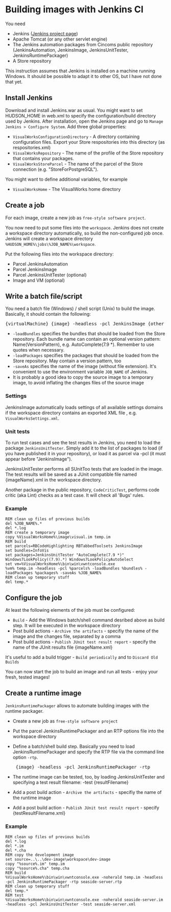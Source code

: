 # Building images with Jenkins CI

You need

*   Jenkins ([Jenkins project page](http://www.jenkins-ci.org))
*   Apache Tomcat (or any other servlet engine)
*   The Jenkins automation packages from Cincoms public repository (JenkinsAutomation, JenkinsImage, JenkinsUnitTester, JenkinsRuntimePackager)
*   A Store repository

This instruction assumes that Jenkins is installed on a machine running Windows. It should be possible to adapt it to other OS, but I have not done that yet.

## Install Jenkins

Download and install Jenkins.war as usual. You might want to set HUDSON_HOME in web.xml to specify the configuration/build directory used by Jenkins. After installation, open the Jenkins page and go to `Manage Jenkins > Configure System`. Add three global properties:

*   `VisualWorksConfigurationDirectory` - A directory containing configuration files. Export your Store respositories into this directory (as respositories.xml)
*   `VisualWorksRepository` - The name of the profile of the Store repository that contains your packages.
*   `VisualWorksStoreParcel` - The name of the parcel of the Store connection (e.g. "StoreForPostgreSQL").

You might want to define additional variables, for example

*   `VisualWorksHome` - The VisualWorks home directory

## Create a job

For each image, create a new job as `free-style software project`.

You now need to put some files into the `workspace`. Jenkins does not create a workspace directory automatically, so build the non-configured job once. Jenkins will create a workspace directory `%HUDSON_HOME%\jobs\%JOB_NAME%\workspace`.

Put the following files into the workspace directory:

*   Parcel JenkinsAutomation
*   Parcel JenkinsImage
*   Parcel JenkinsUnitTester (optional)
*   Image and VM (optional)

## Write a batch file/script

You need a batch file (Windows) / shell script (Unix) to build the image. Basically, it should contain the following:

<pre>{virtualMachine} {image} -headless -pcl JenkinsImage {other parcels} -loadBundles {some bundles} -loadPackages {some packages} -saveAs {targetImage}
</pre>

*   `-loadBundles` specifies the bundles that should be loaded from the Store repository. Each bundle name can contain an optional version pattern: Name(VersionPattern), e.g. AutoComplete(7.9 *). Remember to use quotes when necessary.
*   `-loadPackages` specifies the packages that should be loaded from the Store repository. May contain a version pattern, too
*   `-saveAs` specifies the name of the image (without file extension). It's convenient to use the environment variable `JOB_NAME` of Jenkins.
*   It is probably a good idea to copy the source image to a temporary image, to avoid inflating the changes files of the source image

### Settings

JenkinsImage automatically loads settings of all available settings domains if the workspace directory contains an exported XML file , e.g. `VisualWorksSettings.xml`.

### Unit tests

To run test cases and see the test results in Jenkins, you need to load the package `JenkinsUnitTester`. Simply add it to the list of packages to load (if you have published it in your repository), or load it as parcel via -pcl (it must appear before "JenkinsImage").

JenkinsUnitTester performs all SUnitToo tests that are loaded in the image. The test results will be saved as a JUnit compatible file named {imageName}.xml in the workspace directory.

Another package in the public repository, `CodeCriticTest`, performs code critic (aka Lint) checks as a test case. It will check all 'Bugs' rules.

### Example

````batch
REM clean up files of previous builds
del %JOB_NAME%.*
del *.log
REM create a temporary image
copy %VisualWorksHome%\image\visual.im temp.im
REM build
set parcels=RBCodeHighlighting RBTabbedToolsets JenkinsImage
set bundles=InfoVis 
set packages=JenkinsUnitTester "AutoComplete(7.9 *)" Windows7LookPolicy((7.9).*) Windows7LookPolicyAutoSelect
set vm=%VisualWorksHome%\bin\win\vwntconsole.exe
%vm% temp.im -headless -pcl %parcels% -loadBundles %bundles% -loadPackages %packages% -saveAs %JOB_NAME%
REM clean up temporary stuff
del temp.*
````

## Configure the job

At least the following elements of the job must be configured:

*   `Build` - Add the Windows batch/shell command desribed above as build step. It will be executed in the workspace directory
*   Post build actions - `Archive the artifacts` - specifiy the name of the image and the changes file, separated by a comma
*   Post build actions - `Publish JUnit test result report` - specify the name of the JUnit results file {imageName.xml}

It's useful to add a build trigger - `Build periodically` and to `Discard Old Builds`

You can now start the job to build an image and run all tests - enjoy your fresh, tested images!

## Create a runtime image

`JenkinsRuntimePackager` allows to automate building images with the runtime packager.

*   Create a new job as `free-style software project`
*   Put the parcel JenkinsRuntimePackager and an RTP options file into the workspace directory
*   Define a batch/shell build step. Basically you need to load JenkinsRuntimePackager and specify the RTP file via the command line option `-rtp`.

    <pre><virtualMachine> {image} -headless -pcl JenkinsRuntimePackager -rtp <RTP options file>
    </pre>

*   The runtime image can be tested, too, by loading JenkinsUnitTester and specifying a test result filename: -test {resultFilename}
*   Add a post build action - `Archive the artifacts` - specifiy the name of the runtime image
*   Add a post build action - `Publish JUnit test result report` - specify {testResultFilename.xml}

### Example

````batch
REM clean up files of previous builds
del *.log
del *.im
del *.cha
REM copy the development image
set source=..\..\dev-image\workspace\dev-image
copy "%source%.im" temp.im
copy "%source%.cha" temp.cha
REM build
%VisualWorksHome%\bin\win\vwntconsole.exe -noherald temp.im -headless -pcl JenkinsRuntimePackager -rtp seaside-server.rtp
REM clean up temporary stuff
del temp.*
REM test
%VisualWorksHome%\bin\win\vwntconsole.exe -noherald seaside-server.im -headless -pcl JenkinsUnitTester -test seaside-server.xml
````
